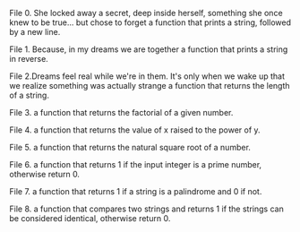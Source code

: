File 0. She locked away a secret, deep inside herself, something she once knew to be true... but chose to forget
 a function that prints a string, followed by a new line.

File 1. Because, in my dreams we are together a function that prints a string in reverse.

File 2.Dreams feel real while we're in them. It's only when we wake up that we realize something was actually strange
a function that returns the length of a string.

File 3. a function that returns the factorial of a given number.

File 4. a function that returns the value of x raised to the power of y.

File 5. a function that returns the natural square root of a number.

File 6. a function that returns 1 if the input integer is a prime number, otherwise return 0.

File 7. a function that returns 1 if a string is a palindrome and 0 if not.

File 8. a function that compares two strings and returns 1 if the strings can be considered identical, otherwise return 0.
